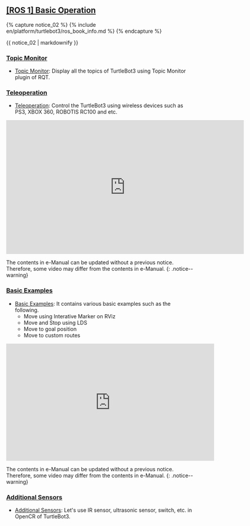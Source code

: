 
## [[ROS 1] Basic Operation](#ros-1-basic-operation)

{% capture notice_02 %}
{% include en/platform/turtlebot3/ros_book_info.md %}
{% endcapture %}

<div class="notice--success">{{ notice_02 | markdownify }}</div>

### [Topic Monitor](#topic-monitor)

- [Topic Monitor][topic_monitor]: Display all the topics of TurtleBot3 using Topic Monitor plugin of RQT.

### [Teleoperation](#teleoperation)

- [Teleoperation][teleoperation]: Control the TurtleBot3 using wireless devices such as PS3, XBOX 360, ROBOTIS RC100 and etc.

<iframe width="640" height="360" src="https://www.youtube.com/embed/Z4s18hlazb4" frameborder="0" allowfullscreen></iframe>

The contents in e-Manual can be updated without a previous notice. Therefore, some video may differ from the contents in e-Manual.
{: .notice--warning}

### [Basic Examples](#basic-examples)

- [Basic Examples][basic_examples]: It contains various basic examples such as the following.
  - Move using Interative Marker on RViz
  - Move and Stop using LDS
  - Move to goal position
  - Move to custom routes

<iframe width="560" height="315" src="https://www.youtube.com/embed/Xg1pKFQY5p4" frameborder="0" allow="autoplay; encrypted-media" allowfullscreen></iframe>

The contents in e-Manual can be updated without a previous notice. Therefore, some video may differ from the contents in e-Manual.
{: .notice--warning}

### [Additional Sensors](#additional-sensors)

- [Additional Sensors][additional_sensors]: Let's use IR sensor, ultrasonic sensor, switch, etc. in OpenCR of TurtleBot3.

[topic_monitor]: /docs/en/platform/turtlebot3/topic_monitor/
[teleoperation]: /docs/en/platform/turtlebot3/teleoperation/
[basic_examples]: /docs/en/platform/turtlebot3/basic_examples/
[additional_sensors]: /docs/en/platform/turtlebot3/additional_sensors/
